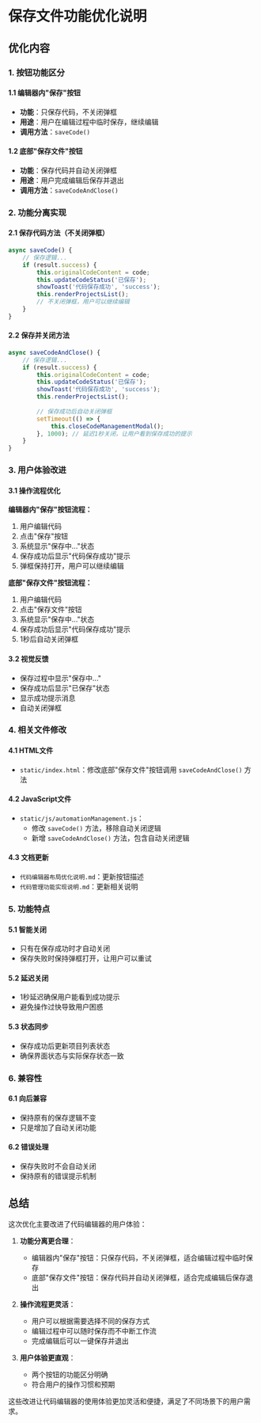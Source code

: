 # 保存文件功能优化说明

## 优化内容

### 1. 按钮功能区分

#### 1.1 编辑器内"保存"按钮
- **功能**：只保存代码，不关闭弹框
- **用途**：用户在编辑过程中临时保存，继续编辑
- **调用方法**：`saveCode()`

#### 1.2 底部"保存文件"按钮
- **功能**：保存代码并自动关闭弹框
- **用途**：用户完成编辑后保存并退出
- **调用方法**：`saveCodeAndClose()`

### 2. 功能分离实现

#### 2.1 保存代码方法（不关闭弹框）
```javascript
async saveCode() {
    // 保存逻辑...
    if (result.success) {
        this.originalCodeContent = code;
        this.updateCodeStatus('已保存');
        showToast('代码保存成功', 'success');
        this.renderProjectsList();
        // 不关闭弹框，用户可以继续编辑
    }
}
```

#### 2.2 保存并关闭方法
```javascript
async saveCodeAndClose() {
    // 保存逻辑...
    if (result.success) {
        this.originalCodeContent = code;
        this.updateCodeStatus('已保存');
        showToast('代码保存成功', 'success');
        this.renderProjectsList();
        
        // 保存成功后自动关闭弹框
        setTimeout(() => {
            this.closeCodeManagementModal();
        }, 1000); // 延迟1秒关闭，让用户看到保存成功的提示
    }
}
```

### 3. 用户体验改进

#### 3.1 操作流程优化

**编辑器内"保存"按钮流程：**
1. 用户编辑代码
2. 点击"保存"按钮
3. 系统显示"保存中..."状态
4. 保存成功后显示"代码保存成功"提示
5. 弹框保持打开，用户可以继续编辑

**底部"保存文件"按钮流程：**
1. 用户编辑代码
2. 点击"保存文件"按钮
3. 系统显示"保存中..."状态
4. 保存成功后显示"代码保存成功"提示
5. 1秒后自动关闭弹框

#### 3.2 视觉反馈
- 保存过程中显示"保存中..."
- 保存成功后显示"已保存"状态
- 显示成功提示消息
- 自动关闭弹框

### 4. 相关文件修改

#### 4.1 HTML文件
- `static/index.html`：修改底部"保存文件"按钮调用 `saveCodeAndClose()` 方法

#### 4.2 JavaScript文件
- `static/js/automationManagement.js`：
  - 修改 `saveCode()` 方法，移除自动关闭逻辑
  - 新增 `saveCodeAndClose()` 方法，包含自动关闭逻辑

#### 4.3 文档更新
- `代码编辑器布局优化说明.md`：更新按钮描述
- `代码管理功能实现说明.md`：更新相关说明

### 5. 功能特点

#### 5.1 智能关闭
- 只有在保存成功时才自动关闭
- 保存失败时保持弹框打开，让用户可以重试

#### 5.2 延迟关闭
- 1秒延迟确保用户能看到成功提示
- 避免操作过快导致用户困惑

#### 5.3 状态同步
- 保存成功后更新项目列表状态
- 确保界面状态与实际保存状态一致

### 6. 兼容性

#### 6.1 向后兼容
- 保持原有的保存逻辑不变
- 只是增加了自动关闭功能

#### 6.2 错误处理
- 保存失败时不会自动关闭
- 保持原有的错误提示机制

## 总结

这次优化主要改进了代码编辑器的用户体验：

1. **功能分离更合理**：
   - 编辑器内"保存"按钮：只保存代码，不关闭弹框，适合编辑过程中临时保存
   - 底部"保存文件"按钮：保存代码并自动关闭弹框，适合完成编辑后保存退出

2. **操作流程更灵活**：
   - 用户可以根据需要选择不同的保存方式
   - 编辑过程中可以随时保存而不中断工作流
   - 完成编辑后可以一键保存并退出

3. **用户体验更直观**：
   - 两个按钮的功能区分明确
   - 符合用户的操作习惯和预期

这些改进让代码编辑器的使用体验更加灵活和便捷，满足了不同场景下的用户需求。 